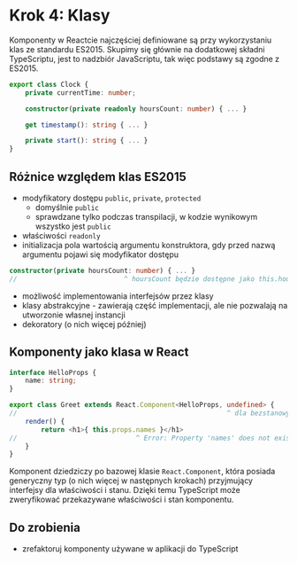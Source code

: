 # Krok 4: Klasy

Komponenty w Reactcie najczęściej definiowane są przy wykorzystaniu klas ze standardu ES2015. Skupimy się głównie na dodatkowej składni TypeScriptu, jest to nadzbiór JavaScriptu, tak więc podstawy są zgodne z ES2015.

```ts
export class Clock {
    private currentTime: number;

    constructor(private readonly hoursCount: number) { ... }

    get timestamp(): string { ... }

    private start(): string { ... }
}
```

## Różnice względem klas ES2015

- modyfikatory dostępu `public`, `private`, `protected`
    - domyślnie `public`
    - sprawdzane tylko podczas transpilacji, w kodzie wynikowym wszystko jest `public`
- właściwości `readonly`
- initializacja pola wartością argumentu konstruktora, gdy przed nazwą argumentu pojawi się modyfikator dostępu
```ts
constructor(private hoursCount: number) { ... }
//                           ^ hoursCount będzie dostępne jako this.hoursCount z odpowiednią wartością przy utworzeniu klasy bez dodatkowego kodu w konstruktorze
```
- możliwość implementowania interfejsów przez klasy
- klasy abstrakcyjne - zawierają część implementacji, ale nie pozwalają na utworzonie własnej instancji
- dekoratory (o nich więcej później)

## Komponenty jako klasa w React
```ts
interface HelloProps {
    name: string;
}

export class Greet extends React.Component<HelloProps, undefined> {
//                                                     ^ dla bezstanowych komponentów interfejs stanu może przyjąć undefined
    render() { 
        return <h1>{ this.props.names }</h1>
//                              ^ Error: Property 'names' does not exist on type... 
    }
}
```

Komponent dziedziczy po bazowej klasie `React.Component`, która posiada generyczny typ (o nich więcej w następnych krokach) przyjmujący interfejsy dla właściwości i stanu. Dzięki temu TypeScript może zweryfikować przekazywane właściwości i stan komponentu.

## Do zrobienia
- zrefaktoruj komponenty używane w aplikacji do TypeScript
